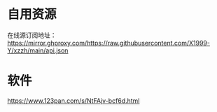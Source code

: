 # 自用资源

在线源订阅地址：
https://mirror.ghproxy.com/https://raw.githubusercontent.com/X1999-Y/xzzh/main/api.json

# 软件

https://www.123pan.com/s/NtFAjv-bcf6d.html
